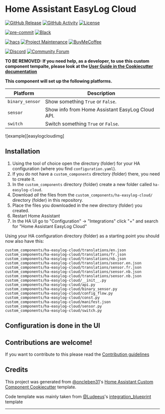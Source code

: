 # Home Assistant EasyLog Cloud

[![GitHub Release][releases-shield]][releases]
[![GitHub Activity][commits-shield]][commits]
[![License][license-shield]](LICENSE)

[![pre-commit][pre-commit-shield]][pre-commit]
[![Black][black-shield]][black]

[![hacs][hacsbadge]][hacs]
[![Project Maintenance][maintenance-shield]][user_profile]
[![BuyMeCoffee][buymecoffeebadge]][buymecoffee]

[![Discord][discord-shield]][discord]
[![Community Forum][forum-shield]][forum]

**TO BE REMOVED: If you need help, as a developer, to use this custom component tempalte,
please look at the [User Guide in the Cookiecutter documentation](https://cookiecutter-homeassistant-custom-component.readthedocs.io/en/stable/quickstart.html)**

**This component will set up the following platforms.**

| Platform        | Description                                                               |
| --------------- | ------------------------------------------------------------------------- |
| `binary_sensor` | Show something `True` or `False`.                                         |
| `sensor`        | Show info from Home Assistant EasyLog Cloud API. |
| `switch`        | Switch something `True` or `False`.                                       |

![example][easylogcloudimg]

## Installation

1. Using the tool of choice open the directory (folder) for your HA configuration (where you find `configuration.yaml`).
2. If you do not have a `custom_components` directory (folder) there, you need to create it.
3. In the `custom_components` directory (folder) create a new folder called `ha-easylog-cloud`.
4. Download _all_ the files from the `custom_components/ha-easylog-cloud/` directory (folder) in this repository.
5. Place the files you downloaded in the new directory (folder) you created.
6. Restart Home Assistant
7. In the HA UI go to "Configuration" -> "Integrations" click "+" and search for "Home Assistant EasyLog Cloud"

Using your HA configuration directory (folder) as a starting point you should now also have this:

```text
custom_components/ha-easylog-cloud/translations/en.json
custom_components/ha-easylog-cloud/translations/fr.json
custom_components/ha-easylog-cloud/translations/nb.json
custom_components/ha-easylog-cloud/translations/sensor.en.json
custom_components/ha-easylog-cloud/translations/sensor.fr.json
custom_components/ha-easylog-cloud/translations/sensor.nb.json
custom_components/ha-easylog-cloud/translations/sensor.nb.json
custom_components/ha-easylog-cloud/__init__.py
custom_components/ha-easylog-cloud/api.py
custom_components/ha-easylog-cloud/binary_sensor.py
custom_components/ha-easylog-cloud/config_flow.py
custom_components/ha-easylog-cloud/const.py
custom_components/ha-easylog-cloud/manifest.json
custom_components/ha-easylog-cloud/sensor.py
custom_components/ha-easylog-cloud/switch.py
```

## Configuration is done in the UI

<!---->

## Contributions are welcome!

If you want to contribute to this please read the [Contribution guidelines](CONTRIBUTING.md)

## Credits

This project was generated from [@oncleben31](https://github.com/oncleben31)'s [Home Assistant Custom Component Cookiecutter](https://github.com/oncleben31/cookiecutter-homeassistant-custom-component) template.

Code template was mainly taken from [@Ludeeus](https://github.com/ludeeus)'s [integration_blueprint][integration_blueprint] template

---

[integration_blueprint]: https://github.com/custom-components/integration_blueprint
[black]: https://github.com/psf/black
[black-shield]: https://img.shields.io/badge/code%20style-black-000000.svg?style=for-the-badge
[buymecoffee]: https://www.buymeacoffee.com/Cadabena
[buymecoffeebadge]: https://img.shields.io/badge/buy%20me%20a%20coffee-donate-yellow.svg?style=for-the-badge
[commits-shield]: https://img.shields.io/github/commit-activity/y/Cadabena/ha-easylog-cloud.svg?style=for-the-badge
[commits]: https://github.com/Cadabena/ha-easylog-cloud/commits/main
[hacs]: https://hacs.xyz
[hacsbadge]: https://img.shields.io/badge/HACS-Custom-orange.svg?style=for-the-badge
[discord]: https://discord.gg/Qa5fW2R
[discord-shield]: https://img.shields.io/discord/330944238910963714.svg?style=for-the-badge
[exampleimg]: example.png
[forum-shield]: https://img.shields.io/badge/community-forum-brightgreen.svg?style=for-the-badge
[forum]: https://community.home-assistant.io/
[license-shield]: https://img.shields.io/github/license/Cadabena/ha-easylog-cloud.svg?style=for-the-badge
[maintenance-shield]: https://img.shields.io/badge/maintainer-%40Cadabena-blue.svg?style=for-the-badge
[pre-commit]: https://github.com/pre-commit/pre-commit
[pre-commit-shield]: https://img.shields.io/badge/pre--commit-enabled-brightgreen?style=for-the-badge
[releases-shield]: https://img.shields.io/github/release/Cadabena/ha-easylog-cloud.svg?style=for-the-badge
[releases]: https://gitlab.com/Cadabena/ha-easylog-cloud/releases
[user_profile]: https://gitlab.com/Cadabena

